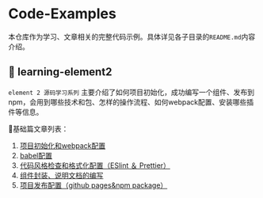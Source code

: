 # Code-Examples

本仓库作为学习、文章相关的完整代码示例。具体详见各子目录的`README.md`内容介绍。

## 📁 learning-element2

`element 2 源码学习系列`  主要介绍了如何项目初始化，成功编写一个组件、发布到npm，会用到哪些技术和包、怎样的操作流程、如何webpack配置、安装哪些插件等信息。

📜基础篇文章列表：

1. [项目初始化和webpack配置](https://juejin.cn/post/6950905030635421710)
2. [babel配置](https://juejin.cn/post/6951215878928678948)
3. [代码风格检查和格式化配置（ESlint ＆ Prettier）](https://juejin.cn/post/6951808773354684447)
4. [组件封装、说明文档的编写](https://juejin.cn/post/6953614014546968589)
5. [项目发布配置（github pages&npm package）](https://juejin.cn/post/6955841948607315982/)
